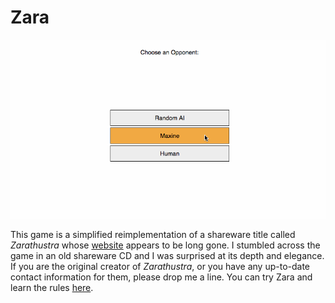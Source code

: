 Zara
====

![Title Image](https://raw.githubusercontent.com/JohnEarnest/Zara/master/images/screenshot.gif)

This game is a simplified reimplementation of a shareware title called _Zarathustra_ whose [website](http://members.aol.com/deadmanx/zarathustra.html) appears to be long gone. I stumbled across the game in an old shareware CD and I was surprised at its depth and elegance. If you are the original creator of _Zarathustra_, or you have any up-to-date contact information for them, please drop me a line. You can try Zara and learn the rules [here](http://johnearnest.github.io/Zara/).
